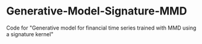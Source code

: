 # Generative-Model-Signature-MMD
Code for "Generative model for financial time series trained with MMD using a signature kernel"
